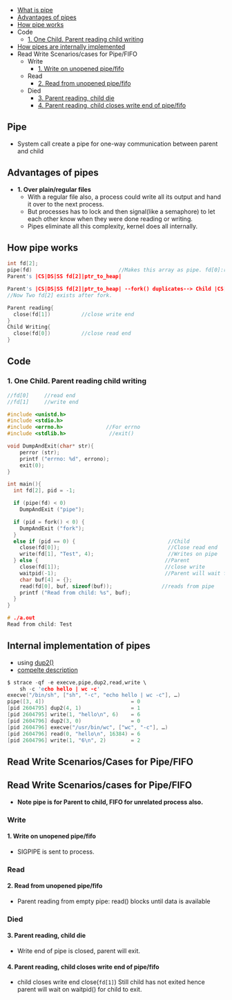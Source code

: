 - [What is pipe](#what)
- [Advantages of pipes](#adv)
- [How pipe works](#work)
- Code
  - [1. One Child. Parent reading child writing](#one)
- [How pipes are internally implemented](#internal)
- Read Write Scenarios/cases for Pipe/FIFO
  - Write
    - [1. Write on unopened pipe/fifo](#case1)
  - Read
    - [2. Read from unopened pipe/fifo](#case2)
  - Died
    - [3. Parent reading, child die](#case3)
    - [4. Parent reading, child closes write end of pipe/fifo](#case4)

<a name=what></a>
## Pipe
- System call create a pipe for one-way communication between parent and child

<a name=adv></a>
## Advantages of pipes
- **1. Over plain/regular files**
  - With a regular file also, a process could write all its output and hand it over to the next process.
  - But processes has to lock and then signal(like a semaphore) to let each other know when they were done reading or writing.
  - Pipes eliminate all this complexity, kernel does all internally.

<a name=work></a>
## How pipe works
```c
int fd[2];
pipe(fd)                            //Makes this array as pipe. fd[0]:read end, fd[1]:write end
Parent's |CS|DS|SS fd[2]|ptr_to_heap|

Parent's |CS|DS|SS fd[2]|ptr_to_heap| --fork() duplicates--> Child |CS|DS|SS fd[2]|ptr_to_heap|
//Now Two fd[2] exists after fork.

Parent reading{ 
  close(fd[1])          //close write end
}
Child Writing{  
  close(fd[0])          //close read end
}
```


## Code
<a name=one></a>
### 1. One Child. Parent reading child writing
```c  
//fd[0]     //read end
//fd[1]     //write end

#include <unistd.h>
#include <stdio.h>
#include <errno.h>              //For errno
#include <stdlib.h>              //exit()

void DumpAndExit(char* str){
    perror (str);
    printf ("errno: %d", errono);
    exit(0);  
}

int main(){
  int fd[2], pid = -1;

  if (pipe(fd) < 0)
    DumpAndExit ("pipe");

  if (pid = fork() < 0) {
    DumpAndExit ("fork");
  }
  else if (pid == 0) {                              //Child
    close(fd[0]);                                   //Close read end
    write(fd[1], "Test", 4);                        //Writes on pipe
  } else {                                         //Parent
    close(fd[1]);                                  //close write
    waitpid(-1);                                   //Parent will wait for child
    char buf[4] = {};
    read(fd[0], buf, sizeof(buf));                //reads from pipe
    printf ("Read from child: %s", buf);
  }
}

# ./a.out 
Read from child: Test
```

<a name=internal></a>
## Internal implementation of pipes
- using [dup2()](/Operating_Systems/Linux/Kernel/System_Calls)
- [compelte description](https://toroid.org/unix-pipe-implementation)
```c
$ strace -qf -e execve,pipe,dup2,read,write \
    sh -c 'echo hello | wc -c'
execve("/bin/sh", ["sh", "-c", "echo hello | wc -c"], …)
pipe([3, 4])                            = 0
[pid 2604795] dup2(4, 1)                = 1
[pid 2604795] write(1, "hello\n", 6)    = 6
[pid 2604796] dup2(3, 0)                = 0
[pid 2604796] execve("/usr/bin/wc", ["wc", "-c"], …)
[pid 2604796] read(0, "hello\n", 16384) = 6
[pid 2604796] write(1, "6\n", 2)        = 2
```

## Read Write Scenarios/Cases for Pipe/FIFO

## Read Write Scenarios/cases for Pipe/FIFO
- **Note pipe is for Parent to child, FIFO for unrelated process also.**
### Write
<a name=case1></a>
#### 1. Write on unopened pipe/fifo
- SIGPIPE is sent to process.

### Read
<a name=case2></a>
#### 2. Read from unopened pipe/fifo
- Parent reading from empty pipe: read() blocks until data is available

### Died
<a name=case3></a>
#### 3. Parent reading, child die
- Write end of pipe is closed, parent will exit.

<a name=case4></a>
#### 4. Parent reading, child closes write end of pipe/fifo
- child closes write end close(`fd[1]`) Still child has not exited hence parent will wait on waitpid() for child to exit.
